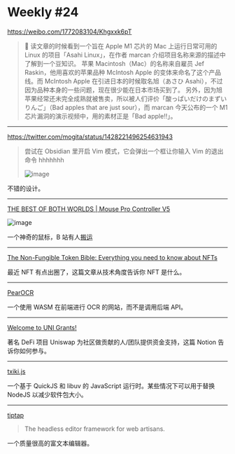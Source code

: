 # Weekly #24

https://weibo.com/1772083104/Khgxxk6pT

> 🍎 读文章的时候看到一个旨在 Apple M1 芯片的 Mac 上运行日常可用的 Linux 的项目「Asahi Linux」，在作者 marcan 介绍项目名称来源的描述中了解到一个豆知识。
> 苹果 Macintosh（Mac）的名称来自雇员 Jef Raskin，他用喜欢的苹果品种 McIntosh Apple 的变体来命名了这个产品线。而 McIntosh Apple 在引进日本的时候取名旭（あさひ Asahi），不过因为品种本身的一些问题，现在很少能在日本市场买到了。
> 另外，因为旭苹果经常还未完全成熟就被售卖，所以被人们评价「酸っぱいだけのまずいりんご」（Bad apples that are just sour），而 marcan 今天公布的一个 M1 芯片漏洞的演示视频中，用的素材正是「Bad apple!!」。

---

https://twitter.com/mogita/status/1428221496254631943

> 尝试在 Obsidian 里开启 Vim 模式，它会弹出一个框让你输入 Vim 的退出命令 hhhhhhh
>
> ![image](https://user-images.githubusercontent.com/8287771/130339701-bcb0c3e3-c6ec-47ca-83f1-bf566b497662.png)

不错的设计。

---

[THE BEST OF BOTH WORLDS | Mouse Pro Controller V5](https://www.youtube.com/watch?v=kerK52IRGjs)

![image](https://user-images.githubusercontent.com/8287771/130342923-bd3c1af7-0d41-4571-93fe-0914c93db2a1.png)

一个神奇的鼠标，B 站有人[搬运](https://www.bilibili.com/video/BV1S64y1q7Qf)

---

[The Non-Fungible Token Bible: Everything you need to know about NFTs](https://opensea.io/blog/guides/non-fungible-tokens/)

最近 NFT 有点出圈了，这篇文章从技术角度告诉你 NFT 是什么。

---

[PearOCR](https://pearocr.com/)

一个使用 WASM 在前端进行 OCR 的网站，而不是调用后端 API。

---

[Welcome to UNI Grants!](https://www.notion.so/unigrants/Welcome-to-UNI-Grants-6e3e84967a984a5fb127ae749649ddc9)

著名 DeFi 项目 Uniswap 为社区做贡献的人/团队提供资金支持，这篇 Notion 告诉你如何参与。

---

[txiki.js](https://github.com/saghul/txiki.js)

一个基于 QuickJS 和 libuv 的 JavaScript 运行时。某些情况下可以用于替换 NodeJS 以减少软件包大小。

---

[tiptap](https://tiptap.dev/)

> The headless editor framework for web artisans.

一个质量很高的富文本编辑器。

